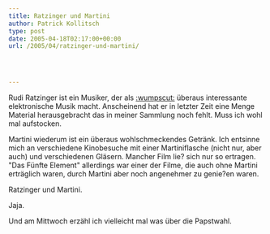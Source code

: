 ```yaml
---
title: Ratzinger und Martini
author: Patrick Kollitsch
type: post
date: 2005-04-18T02:17:00+00:00
url: /2005/04/ratzinger-und-martini/




---
```

Rudi Ratzinger ist ein Musiker, der als [:wumpscut:][1] überaus interessante elektronische Musik macht. Anscheinend hat er in letzter Zeit eine Menge Material herausgebracht das in meiner Sammlung noch fehlt. Muss ich wohl mal aufstocken.

Martini wiederum ist ein überaus wohlschmeckendes Getränk. Ich entsinne mich an verschiedene Kinobesuche mit einer Martiniflasche (nicht nur, aber auch) und verschiedenen Gläsern. Mancher Film lie? sich nur so ertragen. "Das Fünfte Element" allerdings war einer der Filme, die auch ohne Martini erträglich waren, durch Martini aber noch angenehmer zu genie?en waren.

Ratzinger und Martini.

Jaja. 

Und am Mittwoch erzähl ich vielleicht mal was über die Papstwahl.

 [1]: http://wumpscut.de/